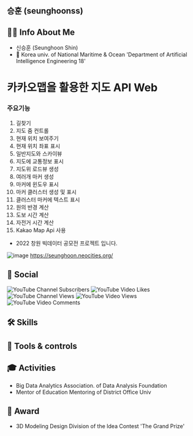 ## 승훈 (seunghoonss)

## 👦🏻 Info About Me
- 신승훈 (Seunghoon Shin)
- 🏫 Korea univ. of National Maritime & Ocean 'Department of Artificial Intelligence Engineering 18'

# 카카오맵을 활용한 지도 API Web
### 주요기능
1. 길찾기
2. 지도 줌 컨트롤
3. 현재 위치 보여주기
4. 현재 위치 좌표 표시
5. 일반지도와 스카이뷰
6. 지도에 교통정보 표시
7. 지도위 로드뷰 생성
8. 여러개 마커 생성
9. 마커에 윈도우 표시
10. 마커 클러스터 생성 및 표시
11. 클러스터 마커에 텍스트 표시
12. 원의 반경 계산
13. 도보 시간 계산
14. 자전거 시간 계산
15. Kakao Map Api 사용
- 2022 창원 빅데이터 공모전 프로젝트 입니다.

![image](https://user-images.githubusercontent.com/109809978/183011757-cc2f5cf8-5195-48ed-8f90-568ee43c10da.png)
https://seunghoon.neocities.org/


<h2> 🎥 Social </h2>

![YouTube Channel Subscribers](https://img.shields.io/youtube/channel/subscribers/UCmHMbfsQoWdjlxS6e9wD9cg?style=social)
![YouTube Video Likes](https://img.shields.io/youtube/likes/yfIossqi6xc?style=social)
![YouTube Channel Views](https://img.shields.io/youtube/channel/views/UCmHMbfsQoWdjlxS6e9wD9cg?style=social)
![YouTube Video Views](https://img.shields.io/youtube/views/yfIossqi6xc?style=social)
![YouTube Video Comments](https://img.shields.io/youtube/comments/p8sBwfjjWaM?style=social)

<h2> 🛠 Skills </h2>

<h2> 🔨 Tools & controls </h2>

<h2> 🎓 Activities </h2>

- Big Data Analytics Association. of Data Analysis Foundation
- Mentor of Education Mentoring of District Office Univ

<h2> 🏅 Award </h2>

- 3D Modeling Design Division of the Idea Contest 'The Grand Prize'

